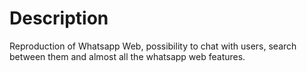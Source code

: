 # Description 

Reproduction of Whatsapp Web, possibility to chat with users, search between them and almost all the whatsapp web features.
